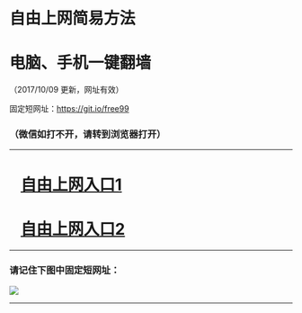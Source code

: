 ﻿# 自由上网简易方法

# 电脑、手机一键翻墙

（2017/10/09 更新，网址有效）

固定短网址：https://git.io/free99

### （微信如打不开，请转到浏览器打开）


***





# &nbsp;&nbsp; <a href="http://ft730327497.fwq-tz-1001.info/fwqtz01.html?t=100900129022 " target="_blank">自由上网入口1</a>
# &nbsp;&nbsp; <a href="http://ft456225825.fwq-tz-1002.info/fwqtz02.html?t=100900119021 " target="_blank">自由上网入口2</a>
***

### 请记住下图中固定短网址：

<img src="https://s3-us-west-2.amazonaws.com/fwq-1001/yjfq-20170905okok.png" /> 


***

